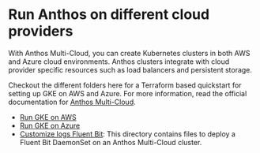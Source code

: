 # Run Anthos on different cloud providers

With Anthos Multi-Cloud, you can create Kubernetes clusters in both AWS and Azure cloud environments. Anthos clusters integrate with cloud provider specific resources such as load balancers and persistent storage.

Checkout the different folders here for a Terraform based quickstart for setting up GKE on AWS and Azure. For more information, read the official documentation for [Anthos Multi-Cloud](https://cloud.google.com/anthos/clusters/docs/multi-cloud).

- [Run GKE on AWS](/anthos-multi-cloud/AWS)
- [Run GKE on Azure](/anthos-multi-cloud/Azure)
- [Customize logs Fluent Bit](https://github.com/anthos-multi-cloud/customize-logs-fluentbit): This directory contains files to deploy a Fluent Bit DaemonSet on an Anthos Multi-Cloud cluster.